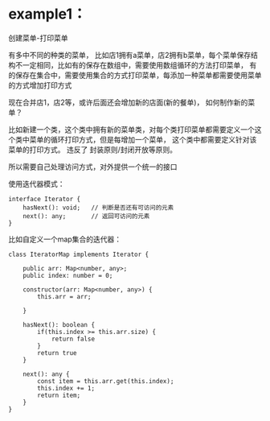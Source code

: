 # example1：

创建菜单-打印菜单

有多中不同的种类的菜单， 比如店1拥有a菜单，店2拥有b菜单，每个菜单保存结构不一定相同，比如有的保存在数组中，需要使用数组循环的方法打印菜单， 有的保存在集合中，需要使用集合的方式打印菜单，每添加一种菜单都需要使用菜单的方式增加打印方式

现在合并店1，店2等，或许后面还会增加新的店面(新的餐单)， 如何制作新的菜单？

比如新建一个类，这个类中拥有新的菜单类，对每个类打印菜单都需要定义一个这个类中菜单的循环打印方式，但是每增加一个菜单， 这个类中都需要定义针对该菜单的打印方式。
违反了 封装原则/封闭开放等原则。

所以需要自己处理访问方式，对外提供一个统一的接口

使用迭代器模式：
```
interface Iterator {
    hasNext(): void;   // 判断是否还有可访问的元素
    next(): any;       // 返回可访问的元素
}
```

比如自定义一个map集合的迭代器：
```
class IteratorMap implements Iterator {

    public arr: Map<number, any>;
    public index: number = 0;

    constructor(arr: Map<number, any>) {
        this.arr = arr;
        
    }

    hasNext(): boolean {
        if(this.index >= this.arr.size) {
            return false
        }
        return true
    }

    next(): any {
        const item = this.arr.get(this.index);
        this.index += 1;
        return item;
    }
}
```

